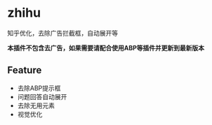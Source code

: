 # zhihu
知乎优化，去除广告拦截框，自动展开等

**本插件不包含去广告，如果需要请配合使用ABP等插件并更新到最新版本**

## Feature
- 去除ABP提示框
- 问题回答自动展开
- 去除无用元素
- 视觉优化